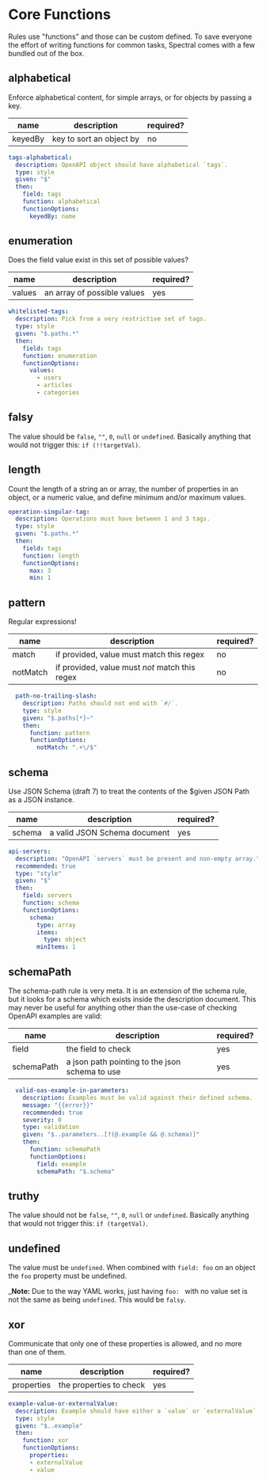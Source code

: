# Core Functions

Rules use "functions" and those can be custom defined. To save everyone the effort of writing functions for common tasks, Spectral comes with a few bundled out of the box. 

## alphabetical

Enforce alphabetical content, for simple arrays, or for objects by passing a key.

<!-- title: functionOptions -->

name | description | required?
---------|----------|---------
keyedBy | key to sort an object by | no

<!-- title: example -->

```yaml
tags-alphabetical:
  description: OpenAPI object should have alphabetical `tags`.
  type: style
  given: "$"
  then:
    field: tags
    function: alphabetical
    functionOptions:
      keyedBy: name
```

## enumeration

Does the field value exist in this set of possible values?

<!-- title: functionOptions -->

name | description | required?
---------|----------|---------
values | an array of possible values | yes

<!-- title: example -->

```yaml
whitelisted-tags:
  description: Pick from a very restrictive set of tags.
  type: style
  given: "$.paths.*"
  then:
    field: tags
    function: enumeration
    functionOptions:
      values:
        - users
        - articles
        - categories
```

## falsy

The value should be `false`, `""`, `0`, `null` or `undefined`. Basically anything that would not trigger this: `if (!!targetVal)`. 

## length

Count the length of a string an or array, the number of properties in an object, or a numeric value, and define minimum and/or maximum values.

<!-- title: example -->

```yaml
operation-singular-tag:
  description: Operations must have between 1 and 3 tags.
  type: style
  given: "$.paths.*"
  then:
    field: tags
    function: length
    functionOptions:
      max: 3
      min: 1
```

## pattern

Regular expressions! 

<!-- title: functionOptions -->

name | description | required?
---------|----------|---------
match | if provided, value must match this regex | no
notMatch | if provided, value must _not_ match this regex | no

<!-- title: example -->

```yaml
  path-no-trailing-slash:
    description: Paths should not end with `#/`.
    type: style
    given: "$.paths[*]~"
    then:
      function: pattern
      functionOptions:
        notMatch: ".+\/$"
```

## schema

Use JSON Schema (draft 7) to treat the contents of the $given JSON Path as a JSON instance.

<!-- title: functionOptions -->

name | description | required?
---------|----------|---------
schema | a valid JSON Schema document | yes

<!-- title: example -->

```yaml
api-servers:
  description: "OpenAPI `servers` must be present and non-empty array."
  recommended: true
  type: "style"
  given: "$"
  then:
    field: servers
    function: schema
    functionOptions:
      schema:
        type: array
        items:
          type: object
        minItems: 1
```

## schemaPath

The schema-path rule is very meta. It is an extension of the schema rule, but it looks for a schema which exists inside the description document. This may never be useful for anything other than the use-case of checking OpenAPI examples are valid:

<!-- title: functionOptions -->

name | description | required?
---------|----------|---------
field | the field to check | yes
schemaPath | a json path pointing to the json schema to use | yes

<!-- title: example -->

``` yaml
  valid-oas-example-in-parameters:
    description: Examples must be valid against their defined schema.
    message: "{{error}}"
    recommended: true
    severity: 0
    type: validation
    given: "$..parameters..[?(@.example && @.schema)]"
    then:
      function: schemaPath
      functionOptions:
        field: example
        schemaPath: "$.schema"
```

## truthy

The value should not be `false`, `""`, `0`, `null` or `undefined`. Basically anything that would not trigger this: `if (targetVal)`.

## undefined

The value must be `undefined`. When combined with `field: foo` on an object the `foo` property must be undefined.

_**Note:** Due to the way YAML works, just having `foo: ` with no value set is not the same as being `undefined`. This would be `falsy`.

## xor

Communicate that only one of these properties is allowed, and no more than one of them.

<!-- title: functionOptions -->

name | description | required?
---------|----------|---------
properties | the properties to check | yes

<!-- title: example -->

```yaml
example-value-or-externalValue:
  description: Example should have either a `value` or `externalValue` field.
  type: style
  given: "$..example"
  then:
    function: xor
    functionOptions:
      properties:
      - externalValue
      - value
```
